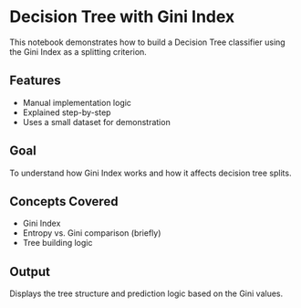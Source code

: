 # Decision Tree with Gini Index

This notebook demonstrates how to build a Decision Tree classifier using the Gini Index as a splitting criterion.

## Features

-   Manual implementation logic
-   Explained step-by-step
-   Uses a small dataset for demonstration

## Goal

To understand how Gini Index works and how it affects decision tree splits.

## Concepts Covered

-   Gini Index
-   Entropy vs. Gini comparison (briefly)
-   Tree building logic

## Output

Displays the tree structure and prediction logic based on the Gini values.
